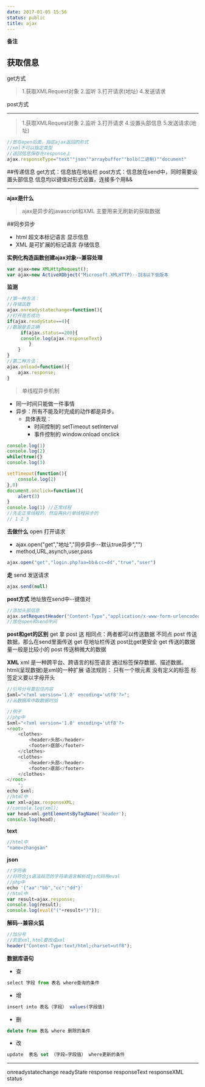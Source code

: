 ```yaml
---
date: 2017-01-05 15:56
status: public
title: ajax
---
```


**备注**
## 获取信息 
get方式
>1.获取XMLRequest对象
>2.监听
>3.打开请求(地址)
>4.发送请求

post方式
****
>1.获取XMLRequest对象
>2.监听
>3.打开请求
>4.设置头部信息
>5.发送请求(地址)

```javascript
//放在open后面，指定ajax返回的形式
//xml不可以指定类型
//返回信息保存在response上
ajax.responseType="text""json""arraybuffer""bolb(二进制)""document"
```
##传递信息
get方式：信息放在地址栏
post方式：信息放在send中，同时需要设置头部信息
信息均以键值对形式设置，连接多个用&&


****
**ajax是什么**
> ajax是异步的javascript和XML
主要用来无刷新的获取数据

##同步异步

* html 超文本标记语言 显示信息
* XML  是可扩展的标记语言 存储信息

**实例化构造函数创建ajax对象--兼容处理**
```javascript
var ajax=new XMLHttpRequest();
var ajax=new ActiveXObject("Microsoft.XMLHTTP)--IE8以下低版本
```

**监测**
```javascript
//第一种方法：
//存储函数
ajax.onreadystatechange=function(){
//打开是否成功
if(ajax.readyState==4){
//数据是否正确    
     if(ajax.status==200){
     console.log(ajax.responseText)
        }
    }
}
//第二种方法：
ajax.onload=function(){
    ajax.response;
}

```
>单线程异步机制
* 同一时间只能做一件事情
* 异步：所有不能及时完成的动作都是异步。
    * 具体表现：
        * 时间控制的 setTimeout setInterval
        * 事件控制的 window.onload onclick
```javascript
console.log(1)
console.log(2)
while(true){}
console.log(3)

setTimeout(function(){
    console.log(2)
},0)
document.onclick=function(){
    alert(3)
}
console.log(1) //正常线程
//先走正常线程的，然后再执行单线程异步的
// 1 2 3
```

**去做什么**
open 打开请求
* ajax.open("get","地址","同步异步--默认true异步","")
* method,URL,asynch,user,pass
```javascript
ajax.open("get","login.php?aa=bb＆cc=dd","true","user")
```
   
    
**走**
send 发送请求
```javascript
ajax.send(null)
```

**post方式**
地址放在send中--键值对
```javascript
//添加头部信息
ajax.setRequestHeader("Content-Type","application/x-www-form-urlencoded")
//放在open和send中间
```

**post和get的区别**
get 拿 post 送
相同点：两者都可以传送数据
不同点
post 传送数据，那么在send里面传送
get  在地址栏传送
post比get更安全
get 传送的数据量一般是比较小的
post 传送稍微大的数据

**XML**
xml
是一种跨平台、跨语言的标签语言
通过标签保存数据、描述数据。
html(呈现数据)是xml的一种扩展
语法规则：
只有一个根元素
没有定义的标签
标签定义要以字母开头

```javascript
//引号分号要包住内容
$xml="<?xml version='1.0' encoding='utf8'?>";
//从数据库中取数据时加

//例子
//php中
$xml="<?xml version='1.0' encoding='utf8'?>
<root>
	<clothes>
		<header>头部</header>
		<footer>底部</footer>
	</clothes>
	<clothes>
		<header>头部</header>
		<footer>底部</footer>
	</clothes>
</root>
	";
echo $xml;
//html中
var xml=ajax.responseXML;
//console.log(xml);
var head=xml.getElementsByTagName('header');
console.log(head);
```
**text**
```javascript
//html中
"name=zhangsan"
```
**json**
```javascript
//字符串
//将符合js语法规范的字符串语言解析成js代码用eval
//php中
echo '{"aa":"bb","cc":"dd"}'  
//html中
var result=ajax.response;
console.log(result);
console.log(eval("("+result+")"));

```
**解码--兼容火狐**
```javascript
//加分号
//若是xml,html要改成xml
header("Content-Type:text/html;charset=utf8");
```

**数据库语句**
* 查 
```javascript
select 字段 from 表名 where查询的条件
```
* 增 
```javascript
insert into 表名（字段） values(字段值)
```
* 删
```javascript
delete from 表名 where 删除的条件
```
* 改
```javascript
update  表名 set （字段=字段值） where更新的条件
```

****
onreadystatechange
readyState
response
responseText
responseXML
status